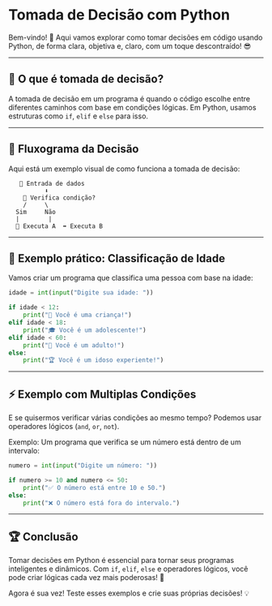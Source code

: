 # Tomada de Decisão com Python

Bem-vindo! 🚀 Aqui vamos explorar como tomar decisões em código usando Python, de forma clara, objetiva e, claro, com um toque descontraído! 😎

---

## 🎯 O que é tomada de decisão?
A tomada de decisão em um programa é quando o código escolhe entre diferentes caminhos com base em condições lógicas. Em Python, usamos estruturas como `if`, `elif` e `else` para isso.

---

## 🔀 Fluxograma da Decisão

Aqui está um exemplo visual de como funciona a tomada de decisão:

```plaintext
   👀 Entrada de dados  
          ⬇️
    🤔 Verifica condição?
    /     \  
  Sim     Não
  |        |
  🔄 Executa A  ➡️ Executa B  
```

---

## 📝 Exemplo prático: Classificação de Idade

Vamos criar um programa que classifica uma pessoa com base na idade:

```python
idade = int(input("Digite sua idade: "))

if idade < 12:
    print("🍼 Você é uma criança!")
elif idade < 18:
    print("🎓 Você é um adolescente!")
elif idade < 60:
    print("💼 Você é um adulto!")
else:
    print("🏆 Você é um idoso experiente!")
```

---

## ⚡ Exemplo com Multiplas Condições
E se quisermos verificar várias condições ao mesmo tempo? Podemos usar operadores lógicos (`and`, `or`, `not`).

Exemplo: Um programa que verifica se um número está dentro de um intervalo:

```python
numero = int(input("Digite um número: "))

if numero >= 10 and numero <= 50:
    print("✅ O número está entre 10 e 50.")
else:
    print("❌ O número está fora do intervalo.")
```

---

## 🏆 Conclusão
Tomar decisões em Python é essencial para tornar seus programas inteligentes e dinâmicos. Com `if`, `elif`, `else` e operadores lógicos, você pode criar lógicas cada vez mais poderosas! 🚀

Agora é sua vez! Teste esses exemplos e crie suas próprias decisões! 💡


